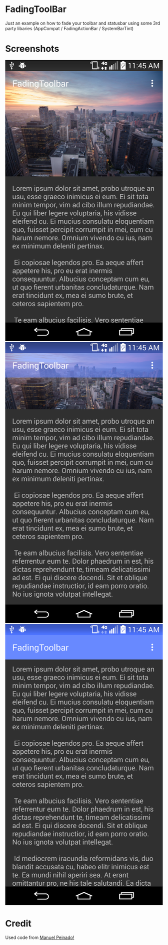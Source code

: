 FadingToolBar
=============

Just an example on how to fade your toolbar and statusbar using some 3rd party libaries (AppCompat / FadingActionBar / SystemBarTint)

Screenshots
===========
![alt tag](https://raw.githubusercontent.com/JaisonBrooks/FadingToolBar/master/screen_1.png)
![alt tag](https://raw.githubusercontent.com/JaisonBrooks/FadingToolBar/master/screen_2.png)
![alt tag](https://raw.githubusercontent.com/JaisonBrooks/FadingToolBar/master/screen_3.png)


Credit
======
Used code from [Manuel Peinado!](https://gist.github.com/ManuelPeinado/561748b9fa42d3b25661)
